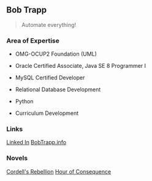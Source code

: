## Bob Trapp

> Automate everything!

### Area of Expertise

- OMG-OCUP2 Foundation (UML)
- Oracle Certified Associate, Java SE 8 Programmer I
- MySQL Certified Developer

- Relational Database Development
- Python
- Curriculum Development

### Links

[Linked In](https://www.linkedin.com/in/bobtrapp/)
[BobTrapp.info](http://www.bobtrapp.info)

### Novels
[Cordell's Rebellion](https://www.barnesandnoble.com/w/cordells-rebellion-bob-trapp/1129047111?ean=9781538085462)
[Hour of Consequence](https://www.barnesandnoble.com/w/hour-of-consequence-bob-trapp/1132029535?ean=9781987086607)

<!--
**bobtrapp/bobtrapp** is a ✨ _special_ ✨ repository because its `README.md` (this file) appears on your GitHub profile.

Here are some ideas to get you started:

- 🔭 I’m currently working on ...
- 🌱 I’m currently learning ...
- 👯 I’m looking to collaborate on ...
- 🤔 I’m looking for help with ...
- 💬 Ask me about ...
- 📫 How to reach me: ...
- 😄 Pronouns: ...
- ⚡ Fun fact: ...
-->

